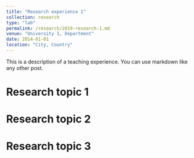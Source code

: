 ```yaml
---
title: "Research experience 1"
collection: research
type: "lab"
permalink: /research/2019-research-1.md
venue: "University 1, Department"
date: 2014-01-01
location: "City, Country"
---
```


This is a description of a teaching experience. You can use markdown like any other post.

Research topic 1
======

Research topic 2
======

Research topic 3
======
